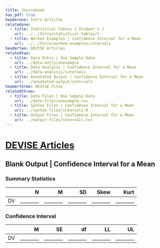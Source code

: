 ```yaml
---
title: Sourcebook
has_pdf: true
headerone: Intro Articles
relatedone:
  - title: Statistical Tables | Student's t
    url: ../../Intro/statistical-tables/t
  - title: Worked Examples | Confidence Interval for a Mean
    url: ../../Intro/worked-examples/intervals
headertwo: DEVISE Articles
relatedtwo:
  - title: Data Entry | One Sample Data
    url: ../data-entry/onesample
  - title: Data Analysis | Confidence Interval for a Mean
    url: ../data-analysis/intervals
  - title: Annotated Output | Confidence Interval for a Mean
    url: ../annotated-output/intervals
headerthree: DEVISE Files
relatedthree:
  - title: Data Files | One Sample Data
    url: ../data-files/onesample.csv
  - title: Syntax Files | Confidence Interval for a Mean
    url: ../syntax-files/intervals.R
  - title: Output Files | Confidence Interval for a Mean
    url: ../output-files/intervals.txt
---
```


# [DEVISE Articles](../index.md)

## Blank Output | Confidence Interval for a Mean

### Summary Statistics

|     | N   | M   | SD   | Skew | Kurt |
|-----|----:|----:|-----:|-----:|-----:|
| DV  | ________ | ________ | ________ | ________ | ________ |

### Confidence Interval

|     | M   | SE  | df   | LL   | UL   |
|-----|----:|----:|-----:|-----:|-----:|
| DV  | ________ | ________ | ________ | ________ | ________ |
